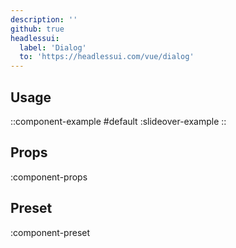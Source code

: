 ```yaml
---
description: ''
github: true
headlessui:
  label: 'Dialog'
  to: 'https://headlessui.com/vue/dialog'
---
```


## Usage

::component-example
#default
:slideover-example
::

## Props

:component-props

## Preset

:component-preset
